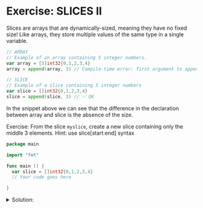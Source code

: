 # Exercise: SLICES II

Slices are arrays that are dynamically-sized, meaning they have no fixed size!
Like arrays, they store multiple values of the same type in a single variable.

```go
// ARRAY
// Example of an array containing 5 integer numbers.
var array = [5]int32{0,1,2,3,4}
array = append(array, 3) // Compile-time error: first argument to append must be a slice

// SLICE
// Example of a slice containing 5 integer numbers
var slice = []int32{0,1,2,3,4}
slice = append(slice, 3) // ✅ OK
```

In the snippet above we can see that the difference in the declaration between array and slice is the absence of the size.

Exercise: From the slice `myslice`, create a new slice containing only the middle 3 elements.
Hint: use slice[start:end] syntax

```go
package main

import "fmt"

func main () {
  var slice = []int32{0,1,2,3,4}
  // Your code goes here

}
```

<details>
<summary> Solution: </summary>

```go
package main

import "fmt"

func main() {
  var slice = []int32{0, 1, 2, 3, 4}
  // Your code goes here
  // remember the slice index begins at number 0!
  new_slice := slice[1:3]
  fmt.Printf("substring:%v, type: %T", new_slice, new_slice)
}
```

</details>

